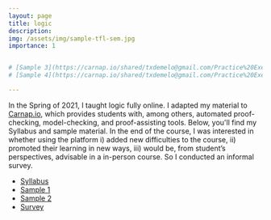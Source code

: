 ```yaml
---
layout: page
title: logic
description: 
img: /assets/img/sample-tfl-sem.jpg
importance: 1


# [Sample 3](https://carnap.io/shared/txdemelo@gmail.com/Practice%20Exercise%20Slides%20FOL%20Semantic%20Concepts.md)
# [Sample 4](https://carnap.io/shared/txdemelo@gmail.com/Practice%20Exercise%20Slides%20Week%202.md)

---
```


In the Spring of 2021, I taught logic fully online. I adapted my material to [Carnap.io](https://carnap.io/), which provides students with, among others, automated proof-checking, model-checking, and proof-assisting tools. Below, you'll find my Syllabus and sample material. In the end of the course, I was interested in whether using the platform i) added new difficulties to the course, ii) promoted their learning in new ways, iii) would be, from student’s perspectives, advisable in a in-person course. So I conducted an informal survey. 

- [Syllabus](/assets/pdf/Syllabus-logic.pdf)
- [Sample 1](https://carnap.io/shared/txdemelo@gmail.com/Problem%20Set%204.md)
- [Sample 2](https://carnap.io/shared/txdemelo@gmail.com/Problem%20Set%205.md)
- [Survey](https://carnap.io/shared/txdemelo@gmail.com/Survey%20on%20Carnap.pdf)
